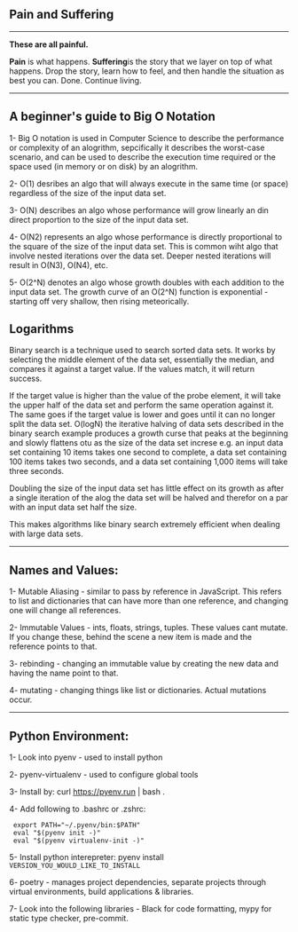 ## Pain and Suffering

---

**These are all painful.**

**Pain** is what happens. **Suffering**is the story that we layer on top of what happens. Drop the story, learn how to feel, and then handle the situation as best you can. Done. Continue living.

---

## A beginner's guide to Big O Notation

1- Big O notation is used in Computer Science to describe the performance or complexity of an alogrithm, sepcifically it describes the worst-case scenario, and can be used to describe the execution time required or the space used (in memory or on disk) by an alogrithm.


2- O(1) desribes an algo that will always execute in the same time (or space) regardless of the size of the input data set.


3- O(N) describes an algo whose performance will grow linearly an din direct proportion to the size of the input data set.


4- O(N2) represents an algo whose performance is directly proportional to the square of the size of the input data set. This is common wiht algo that involve nested iterations over the data set. Deeper nested iterations will result in O(N3), O(N4), etc.


5- O(2^N) denotes an algo whose growth doubles with each addition to the input data set. The growth curve of an O(2^N) function is exponential - starting off very shallow, then rising meteorically.

## Logarithms

Binary search is a technique used to search sorted data sets. It works by selecting the middle element of the data set, essentially the median, and compares it against a target value. If the values match, it will return success. 

If the target value is higher than the value of the probe element, it will take the upper half of the data set and perform the same operation against it. The same goes if the target value is lower and goes until it can no longer split the data set.
O(logN) the iterative halving of data sets described in the binary search example produces a growth curse that peaks at the beginning and slowly flattens otu as the size of the data set increse e.g. an input data set containing 10 items takes one second to complete, a data set containing 100 items takes two seconds, and a data set containing 1,000 items will take three seconds.


Doubling the size of the input data set has little effect on its growth as after a single iteration of the alog the data set will be halved and therefor on a par with an input data set half the size.

This makes algorithms like binary search extremely efficient when dealing with large data sets.

---

## Names and Values:

1- Mutable Aliasing - similar to pass by reference in JavaScript. This refers to list and dictionaries that can have more than one reference, and changing one will change all references.

2- Immutable Values - ints, floats, strings, tuples. These values cant mutate. If you change these, behind the scene a new item is made and the reference points to that.

3- rebinding - changing an immutable value by creating the new data and having the name point to that.

4- mutating - changing things like list or dictionaries. Actual mutations occur.

---

## Python Environment:

1- Look into pyenv - used to install python

2- pyenv-virtualenv - used to configure global tools

3- Install by: curl https://pyenv.run | bash .

4- Add following to .bashrc or .zshrc:

     export PATH="~/.pyenv/bin:$PATH"
     eval "$(pyenv init -)"
     eval "$(pyenv virtualenv-init -)"
 
5- Install python interepreter: pyenv install
        `VERSION_YOU_WOULD_LIKE_TO_INSTALL`

6- poetry - manages project dependencies, separate projects through virtual environments, build applications & libraries.

7- Look into the following libraries - Black for code formatting, mypy for static type checker, pre-commit.